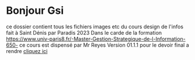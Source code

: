 # Bonjour Gsi
ce dossier contient tous les fichiers images etc du cours design de l'infos
fait à Saint Dénis par Paradis 
2023
Dans le carde de la formation https://www.univ-paris8.fr/-Master-Gestion-Strategique-de-l-Information-650-
ce cours est dispensé par Mr Reyes
Version 01.1.1
pour le devoir final a rendre [cliquez ici](https://maluna09.github.io/GSI_design_infos/devoir_final)
